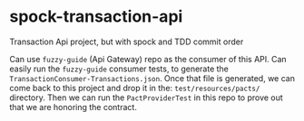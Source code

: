 # spock-transaction-api
Transaction Api project, but with spock and TDD commit order


Can use `fuzzy-guide` (Api Gateway) repo as the consumer of this API. Can easily run the `fuzzy-guide` consumer tests, to generate the 
`TransactionConsumer-Transactions.json`. Once that file is generated, we can come back to this project and drop it in the:
`test/resources/pacts/` directory. Then we can run the `PactProviderTest` in this repo to prove out that we are honoring the 
contract.